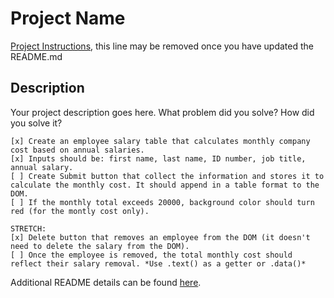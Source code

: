 # Project Name

[Project Instructions](./INSTRUCTIONS.md), this line may be removed once you have updated the README.md

## Description

Your project description goes here. What problem did you solve? How did you solve it?

    [x] Create an employee salary table that calculates monthly company cost based on annual salaries.
    [x] Inputs should be: first name, last name, ID number, job title, annual salary.
    [ ] Create Submit button that collect the information and stores it to calculate the monthly cost. It should append in a table format to the DOM.
    [ ] If the monthly total exceeds 20000, background color should turn red (for the montly cost only).

    STRETCH:
    [x] Delete button that removes an employee from the DOM (it doesn't need to delete the salary from the DOM).
    [ ] Once the employee is removed, the total monthly cost should reflect their salary removal. *Use .text() as a getter or .data()*

Additional README details can be found [here](https://github.com/PrimeAcademy/readme-template/blob/master/README.md).
